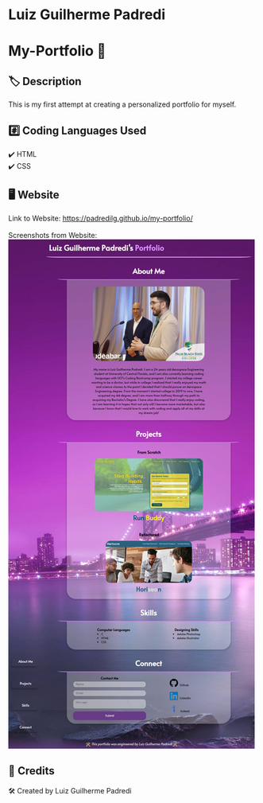 # Luiz Guilherme Padredi

# My-Portfolio :pencil:

## :label: Description
This is my first attempt at creating a personalized portfolio for myself.

## 	:hash: Coding Languages Used
:heavy_check_mark: HTML</br>
:heavy_check_mark: CSS</br>

## :desktop_computer: Website
Link to Website: https://padredilg.github.io/my-portfolio/
</br></br>
Screenshots from Website:
![screenshot of website](./assets/images/screen-capture.png)

## :clap: Credits

:hammer_and_wrench: Created by Luiz Guilherme Padredi
